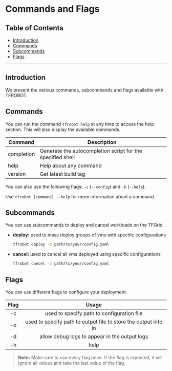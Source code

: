 <h1> Commands and Flags </h1>

<h2>Table of Contents</h2>

- [Introduction](#introduction)
- [Commands](#commands)
- [Subcommands](#subcommands)
- [Flags](#flags)

***

## Introduction

We present the various commands, subcommands and flags available with TFROBOT.


## Commands

You can run the command `tfrobot help` at any time to access the help section. This will also display the available commands.

| Command    | Description                                                |
| ---------- | ---------------------------------------------------------- |
| completion     | Generate the autocompletion script for the specified shell                        |
| help       | Help about any command                                     |
| version    | Get latest build tag                                       |

You can also use the following flags: `-c` (`--config`) and `-h` (`--help`).

Use `tfrobot [command] --help` for more information about a command.

## Subcommands

You can use subcommands to deploy and cancel workloads on the TFGrid.

- **deploy:** used to mass deploy groups of vms with specific configurations
    ```bash
    tfrobot deploy -c path/to/your/config.yaml
    ```
-   **cancel:** used to cancel all vms deployed using specific configurations
    ```bash
    tfrobot cancel -c path/to/your/config.yaml
    ```

## Flags

You can use different flags to configure your deployment.

| Flag | Usage |
| :---:   | :---: |
| -c | used to specify path to configuration file |
| -o | used to specify path to output file to store the output info in |
| -d | allow debug logs to appear in the output logs |
| -h | help |

> **Note:** Make sure to use every flag once. If the flag is repeated, it will ignore all values and take the last value of the flag.
